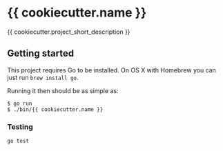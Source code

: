 # {{ cookiecutter.name }}

{{ cookiecutter.project_short_description }}

## Getting started

This project requires Go to be installed. On OS X with Homebrew you can just run `brew install go`.

Running it then should be as simple as:

```console
$ go run 
$ ./bin/{{ cookiecutter.name }}
```

### Testing

`go test`
